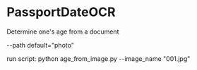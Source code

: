 # PassportDateOCR
Determine one's age from a document

--path default="photo"

run script:
python age_from_image.py --image_name "001.jpg"
